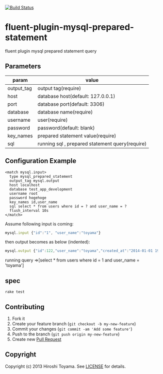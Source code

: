 [![Build Status](https://secure.travis-ci.org/toyama0919/fluent-plugin-mysql-prepared-statement.png?branch=master)](http://travis-ci.org/toyama0919/fluent-plugin-mysql-prepared-statement)

# fluent-plugin-mysql-prepared-statement

fluent plugin mysql prepared statement query

## Parameters

param|value
--------|------
output_tag|output tag(require)
host|database host(default: 127.0.0.1)
port|database port(default: 3306)
database|database name(require)
username|user(require)
password|password(default: blank)
key_names|prepared statement value(require)
sql|running sql , prepared statement query(require)

## Configuration Example

```
<match mysql.input>
  type mysql_prepared_statement
  output_tag mysql.output
  host localhost
  database test_app_development
  username root
  password hogehoge
  key_names id,user_name
  sql select * from users where id = ? and user_name = ?
  flush_interval 10s
</match>
```

Assume following input is coming:

```js
mysql.input {"id":"1", "user_name":"toyama"}
```

then output becomes as below (indented):

```js
mysql.output {"id":122,"user_name":"toyama","created_at":"2014-01-01 19:10:27 +0900","updated_at":"2014-01-01 19:10:27 +0900"}
```

running query =>[select * from users where id = 1 and user_name = 'toyama']


## spec

```
rake test
```


## Contributing

1. Fork it
2. Create your feature branch (`git checkout -b my-new-feature`)
3. Commit your changes (`git commit -am 'Add some feature'`)
4. Push to the branch (`git push origin my-new-feature`)
5. Create new [Pull Request](../../pull/new/master)

## Copyright

Copyright (c) 2013 Hiroshi Toyama. See [LICENSE](LICENSE) for details.
